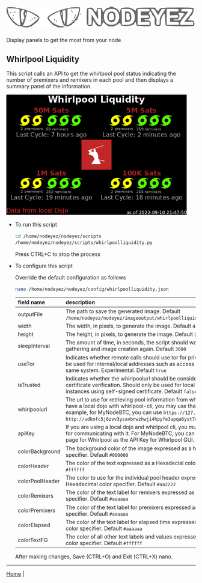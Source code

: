 # ![Nodeyez](../images/nodeyez.svg)
Display panels to get the most from your node

## Whirlpool Liquidity

This script calls an API to get the whirlpool pool status indicating the number
of premixers and remixers in each pool and then displays a summary panel of
the information.

![sample whirlpool liquidity display](../images/whirlpoolliquidity.png)

* To run this script

   ```sh
   cd /home/nodeyez/nodeyez/scripts
   /home/nodeyez/nodeyez/scripts/whirlpoolliquidity.py
   ```

   Press CTRL+C to stop the process

* To configure this script

   Override the default configuration as follows

   ```sh
   nano /home/nodeyez/nodeyez/config/whirlpoolliquidity.json
   ```

   | field name | description |
   | --- | --- |
   | outputFile | The path to save the generated image. Default `/home/nodeyez/nodeyez/imageoutput/whirlpoolliquidity.png` |
   | width | The width, in pixels, to generate the image. Default `480` |
   | height | The height, in pixels, to generate the image. Default `320` |
   | sleepInterval | The amount of time, in seconds, the script should wait before data gathering and image creation again. Default `3600` |
   | useTor | Indicates whether remote calls should use tor for privacy. This should not be used for internal/local addresses such as access to whirlpool cli on same system. Experimental. Default `true` |
   | isTrusted | Indicates whether the whirlpoolurl should be considered trusted and skip certificate verification. Should only be used for local dojo and whirlpool cli instances using self-signed certificate. Default `false` |
   | whirlpoolurl | The url to use for retrieving pool information from whirlpool instance. If you have a local dojo with whirlpool-cli, you may use that server here.  For example, for MyNodeBTC, you can use `https://127.0.0.1:8899`.  Default: `http://udkmfc5j6zvv3ysavbrwzhwji4hpyfe3apqa6yst7c7l32mygf65g4ad.onion` |
   | apiKey | If you are using a local dojo and whirlpool cli, you must specify the apiKey for communicating with it.  For MyNodeBTC, you can find this on the info page for Whirlpool as the API Key for Whirlpool GUI. Default _none_ |
   | colorBackground | The background color of the image expressed as a hexadecimal color specifier. Default `#000000` |
   | colorHeader | The color of the text expressed as a Hexadecial color specifier. Default `#ffffff` |
   | colorPoolHeader | The color to use for the individual pool header expressed as a Hexadecimal color specifier. Default `#aa2222` |
   | colorRemixers | The color of the text label for remixers expressed as a Hexadecimal color specifier. Default `#aaaaaa` |
   | colorPremixers | The color of the text label for premixers expressed as a Hexadecimal color specifier. Default `#aaaaaa` |
   | colorElapsed | The color of the text label for elapsed time expressed as a Hexadecimal color specifier. Default `#aaaaaa` |
   | colorTextFG | The color of all other text labels and values expressed as a Hexadecimal color specifier. Default `#ffffff` |

   After making changes, Save (CTRL+O) and Exit (CTRL+X) nano.


---

[Home](../README.md) | 

